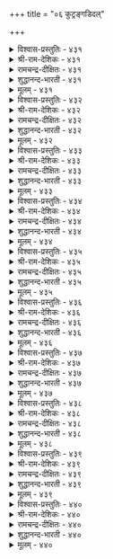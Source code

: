 +++
title = "०६ कुट्रङ्गडिदल्"

+++

<details><summary>विश्वास-प्रस्तुतिः - ४३१</summary>

सॆरुक्कुञ् जिनमुम् सिऱुमैयुम् इल्लार्  
पॆरुक्कम् पॆरुमिद नीर्त्तु।       ४३१
</details>

<details><summary>श्री-राम-देशिकः - ४३१</summary>

काममोहक्रोधलोभमदमात्सर्यसंज्ञकैः ।  
दोषैः षड्भ्ः विहीनस्य सम्पत् श्लाघ्या स्थिरा भवेत् ॥ ४३१॥
</details>

<details><summary>रामचन्द्र-दीक्षितः - ४३१</summary>

431\. Exalted is the wealth that is free from pride, wrath and lust.  
</details>

<details><summary>शुद्धानन्द-भारती - ४३१</summary>

1\. செருக்குஞ் சினமும் சிறுமையும் இல்லார்  
பெருக்கம் பெருமித நீர்த்து.  
Plenty is their prosperity  
Who're free from wrath pride lust petty.        431  
</details>

<details><summary>मूलम् - ४३१</summary>

सॆरुक्कुञ् जिनमुम् सिऱुमैयुम् इल्लार्  
पॆरुक्कम् पॆरुमिद नीर्त्तु।       ४३१
</details>

<details><summary>विश्वास-प्रस्तुतिः - ४३२</summary>

इवऱलुम् माण्बिऱन्द मानमुम् माणा  
उवगैयुम् एदम् इऱैक्कु।       ४३२
</details>

<details><summary>श्री-राम-देशिकः - ४३२</summary>

दातव्येष्वप्रदानं च पूजनीयेष्वपूजनम् ।  
अस्थने हर्ष इत्येते राज्ञो दोषाः प्रकीर्तिताः ॥ ४३२॥
</details>

<details><summary>रामचन्द्र-दीक्षितः - ४३२</summary>

432\. Niggardliness, empty honour, blind favouritism, are all the faults of a King.  
</details>

<details><summary>शुद्धानन्द-भारती - ४३२</summary>

2\. இவறலும் மாண்பிறந்த மானமும் மாணா  
உவகையும் ஏதம் இறைக்கு.  
Mean pride, low pleasure, avarice  
These add blemishes to a prince.        432  
</details>

<details><summary>मूलम् - ४३२</summary>

इवऱलुम् माण्बिऱन्द मानमुम् माणा  
उवगैयुम् एदम् इऱैक्कु।       ४३२
</details>

<details><summary>विश्वास-प्रस्तुतिः - ४३३</summary>

तिनैत्तुणैयाङ् गुट्रम् वरिनुम् पनैत्तुणैयाक्  
कॊळ्वर् पऴिनाणु वार्।       ४३३
</details>

<details><summary>श्री-राम-देशिकः - ४३३</summary>

स्वल्पे दोषोऽपि संप्राप्ते तं मत्वा सुमहत्तरम् ।  
महान्तो जागरूकाः स्युः जननिन्दाभयाकुला ॥ ४३३॥
</details>

<details><summary>रामचन्द्र-दीक्षितः - ४३३</summary>

433\. Even the slightest fault looms large in the eyes of those who dread dishonour.  
</details>

<details><summary>शुद्धानन्द-भारती - ४३३</summary>

3\. தினைத்துணையாங் குற்றம் வரினும் பனைத்துணையாக்  
கொள்வர் பழிநாணு வார்.  
Though millet-small their faults might seem  
Men fearing disgrace, Palm-tall deem.        433  
</details>

<details><summary>मूलम् - ४३३</summary>

तिनैत्तुणैयाङ् गुट्रम् वरिनुम् पनैत्तुणैयाक्  
कॊळ्वर् पऴिनाणु वार्।       ४३३
</details>

<details><summary>विश्वास-प्रस्तुतिः - ४३४</summary>

कुट्रमे काक्क पॊरुळागक् कुट्रमे  
अट्रन् द्रूउम् पगै।       ४३४
</details>

<details><summary>श्री-राम-देशिकः - ४३४</summary>

दोषो एव जननां स्युः शत्रवो नाशकारकाः ।  
दोषातीतैर्जनैर्भाव्यं दोषाभावो गुणाः खलु ॥ ४३४॥
</details>

<details><summary>रामचन्द्र-दीक्षितः - ४३४</summary>

434\. Guard against your error as you would your wealth. For error spells your ruin.  
</details>

<details><summary>शुद्धानन्द-भारती - ४३४</summary>

4\. குற்றமே காக்க பொருளாகக் குற்றமே  
அற்றம் தரூஉம் பகை.  
Watch like treasure freedom from fault  
Our fatal foe is that default.        434  
</details>

<details><summary>मूलम् - ४३४</summary>

कुट्रमे काक्क पॊरुळागक् कुट्रमे  
अट्रन् द्रूउम् पगै।       ४३४
</details>

<details><summary>विश्वास-प्रस्तुतिः - ४३५</summary>

वरुमुन्नर्क् कावादान् वाऴ्क्कै ऎरिमुन्नर्  
वैत्तूऱु पोलक् कॆडुम्।       ४३५
</details>

<details><summary>श्री-राम-देशिकः - ४३५</summary>

आदावेव नरो दोषान् यः प्राप्तान् न निवारयेत् ।  
विनश्येत् जीवितं तस्य तृणं वह्निगतं यथा ॥ ४३५॥
</details>

<details><summary>रामचन्द्र-दीक्षितः - ४३५</summary>

435\. Like a piece of straw in a consuming flame, will be destroyed the life of one who does not guard against faults.  
</details>

<details><summary>शुद्धानन्द-भारती - ४३५</summary>

5\. வருமுன்னர்க் காவாதான் வாழ்க்கை எரிமுன்னர்  
வைத்தூறு போலக் கெடும்.  
Who fails to guard himself from flaw  
Loses his life like flame-lit straw.        435  
</details>

<details><summary>मूलम् - ४३५</summary>

वरुमुन्नर्क् कावादान् वाऴ्क्कै ऎरिमुन्नर्  
वैत्तूऱु पोलक् कॆडुम्।       ४३५
</details>

<details><summary>विश्वास-प्रस्तुतिः - ४३६</summary>

तन्गुट्रम् नीक्किप् पिऱर्गुट्रङ् गाण्गिऱ्पिन्  
ऎन्गुट्र मागुम् इऱैक्कु?       ४३६
</details>

<details><summary>श्री-राम-देशिकः - ४३६</summary>

ज्ञात्वा स्वदोषान् तान् हित्वा परदोषनिवारणे ।  
यतमानो महीपालः कथं स्याद् दोषभाजनम् ॥ ४३६॥
</details>

<details><summary>रामचन्द्र-दीक्षितः - ४३६</summary>

436\. What fault will befall a King who is free from guilt and detects guilt in others?  
</details>

<details><summary>शुद्धानन्द-भारती - ४३६</summary>

6\. தன்குற்றம் நீக்கிப் பிறர்குற்றம் காண்பிற்பின்  
என்குற்ற மாகும் இறைக்கு  
What fault can be the king's who cures  
First his faults, then scans others.        436  
</details>

<details><summary>मूलम् - ४३६</summary>

तन्गुट्रम् नीक्किप् पिऱर्गुट्रङ् गाण्गिऱ्पिन्  
ऎन्गुट्र मागुम् इऱैक्कु?       ४३६
</details>

<details><summary>विश्वास-प्रस्तुतिः - ४३७</summary>

सॆयऱ्पाल सॆय्या तिवऱियान् सॆल्वम्  
उयऱ्पाल तण्ड्रिक् कॆडुम्।       ४३७
</details>

<details><summary>श्री-राम-देशिकः - ४३७</summary>

अदत्वा धर्मकार्यार्थमभुत्तवा च स्वयं धनम् ।  
रक्षतो लोभिनो नश्येत् पुरुषार्थत्रयं वृथा ॥ ४३७॥
</details>

<details><summary>रामचन्द्र-दीक्षितः - ४३७</summary>

437\. The hoarded wealth of the miser who fails in his offices perishes.  
</details>

<details><summary>शुद्धानन्द-भारती - ४३७</summary>

7\. செயற்பால செய்யா திவறியான் செல்வம்  
உயற்பால தன்றிக் கெடும்.  
That miser's wealth shall waste and end  
Who would not for a good cause spend.        437  
</details>

<details><summary>मूलम् - ४३७</summary>

सॆयऱ्पाल सॆय्या तिवऱियान् सॆल्वम्  
उयऱ्पाल तण्ड्रिक् कॆडुम्।       ४३७
</details>

<details><summary>विश्वास-प्रस्तुतिः - ४३८</summary>

पट्रुळ्ळम् ऎन्नुम् इवऱन्मै ऎट्रुळ्ळुम्  
ऎण्णप् पडुवदॊन् ऱण्ड्रु।       ४३८
</details>

<details><summary>श्री-राम-देशिकः - ४३८</summary>

दातव्येष्वप्रदानाख्यो यो दोषो लोभनामकः ।  
नायं साधारणे दोषः षड्दोषेष्वग्रणीः किल ॥ ४३८॥
</details>

<details><summary>रामचन्द्र-दीक्षितः - ४३८</summary>

438\. A clutching greedy heart that knows no charity commits the greatest folly.  
</details>

<details><summary>शुद्धानन्द-भारती - ४३८</summary>

8\. பற்றுள்ளம் என்னும் இவறன்மை எற்றுள்ளும்  
எண்ணப் படுவதொன் றன்று.  
The gripping greed of miser's heart  
Is more than fault the worst apart.        438  
</details>

<details><summary>मूलम् - ४३८</summary>

पट्रुळ्ळम् ऎन्नुम् इवऱन्मै ऎट्रुळ्ळुम्  
ऎण्णप् पडुवदॊन् ऱण्ड्रु।       ४३८
</details>

<details><summary>विश्वास-प्रस्तुतिः - ४३९</summary>

वियवऱ्क ऎञ्ञाण्ड्रुम् तन्नै नयवऱ्क  
नण्ड्रि पयवा विनै।       ४३९
</details>

<details><summary>श्री-राम-देशिकः - ४३९</summary>

आत्मश्लाघापरो न स्यात् कारणे सत्यपि स्वयम् ।  
निष्फलानि च कार्याणि मनसाऽपि न संस्मरेत् ॥ ४३९॥
</details>

<details><summary>रामचन्द्र-दीक्षितः - ४३९</summary>

439\. Let not conceit enter your heart at any time of your life; do not run after trifles.  
</details>

<details><summary>शुद्धानन्द-भारती - ४३९</summary>

9\. வியவற்க எஞ்ஞான்றும் தன்னை நயவற்க  
நன்றி பயவா வினை.  
Never boast yourself in any mood  
Nor do a deed that does no good.        439  
</details>

<details><summary>मूलम् - ४३९</summary>

वियवऱ्क ऎञ्ञाण्ड्रुम् तन्नै नयवऱ्क  
नण्ड्रि पयवा विनै।       ४३९
</details>

<details><summary>विश्वास-प्रस्तुतिः - ४४०</summary>

कादल कादल् अऱियामै उय्क्किऱ्पिन्  
एदिल एदिलार् नूल्।       ४४०
</details>

<details><summary>श्री-राम-देशिकः - ४४०</summary>

यदवाप्तुं वृणीषे त्वं एकान्ते भज भुङ्क्ष्व तत् ।  
नो चेत् त्वदीयलक्ष्यस्य विघ्नं कुर्युर्विरोधिनः ॥ ४४०॥
</details>

<details><summary>रामचन्द्र-दीक्षितः - ४४०</summary>

440\. Of what avail are the designs of the foe, if one does not betray one’s secrets?  
</details>

<details><summary>शुद्धानन्द-भारती - ४४०</summary>

10\. காதல காதல் அறியாமை உய்க்கிற்பின்  
ஏதில ஏதிலார் நூல்.  
All designs of the foes shall fail  
If one his wishes guards in veil.        440  
</details>

<details><summary>मूलम् - ४४०</summary>

कादल कादल् अऱियामै उय्क्किऱ्पिन्  
एदिल एदिलार् नूल्।       ४४०
</details>
